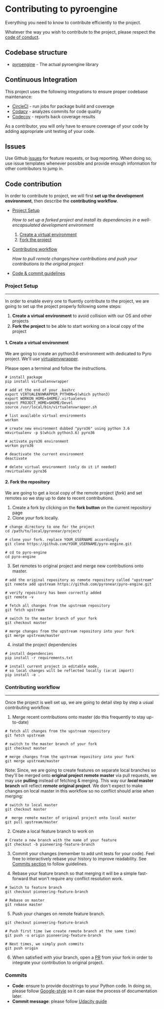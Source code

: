 # Contributing to pyroengine

Everything you need to know to contribute efficiently to the project.

Whatever the way you wish to contribute to the project, please respect the [code of conduct](CODE_OF_CONDUCT.md).


## Codebase structure

- [pyroengine](https://github.com/pyronear/pyro-engine/blob/master/pyroengine) - The actual pyroengine library


## Continuous Integration

This project uses the following integrations to ensure proper codebase maintenance:

- [CircleCI](https://circleci.com/) - run jobs for package build and coverage
- [Codacy](https://www.codacy.com/) - analyzes commits for code quality
- [Codecov](https://codecov.io/) - reports back coverage results

As a contributor, you will only have to ensure coverage of your code by adding appropriate unit testing of your code.



## Issues

Use Github [issues](https://github.com/pyronear/pyro-engine/issues) for feature requests, or bug reporting. When doing so, use issue templates whenever possible and provide enough information for other contributors to jump in.



## Code contribution

In order to contribute to  project, we will first **set up the development environment**, then describe the **contributing workflow**.

* [Project Setup](#project-setup)

    _How to set up a forked project and install its dependencies in a well-encapsulated development environment_
    1. [Create a virtual environment](#create-a-virtual-environment)
    2. [Fork the project](#fork-the-repository)
* [Contributing workflow](#contributing-workflow)

   _How to pull remote changes/new contributions and push your contributions to the original project_

* [Code & commit guidelines](#commits)

### Project Setup
---
In order to enable every one to fluently contribute to the project, we are going
to set up the project properly following some steps:
1. **Create a virtual environment** to avoid collision with our OS and other projects
2. **Fork the project** to be able to start working on a local copy of the project

#### 1. Create a virtual environment
We are going to create an python3.6 environment with dedicated to Pyro project. We'll use [virtualenvwrapper](https://virtualenvwrapper.readthedocs.io/).

Please open a terminal and follow the instructions.
```shell
# install package
pip install virtualenvwrapper

# add at the end of your .bashrc
export VIRTUALENVWRAPPER_PYTHON=$(which python3)
export WORKON_HOME=$HOME/.virtualenvs
export PROJECT_HOME=$HOME/Devel
source /usr/local/bin/virtualenvwrapper.sh

# list available virtual environments
workon

# create new environment dubbed "pyro36" using python 3.6
mkvirtualenv -p $(which python3.6) pyro36

# activate pyro36 environment
workon pyro36

# deactivate the current environment
deactivate

# delete virtual environment (only do it if needed)
rmvirtualenv pyro36
```

#### 2. Fork the repository
We are going to get a local copy of the remote project (_fork_) and set remotes so we stay up to date to recent contributions.

1. Create a fork by clicking on the **fork button** on the current repository page
2. Clone _your_ fork locally.
```shell
# change directory to one for the project
cd /path/to/local/pyronear/project/

# clone your fork. replace YOUR_USERNAME accordingly
git clone https://github.com/YOUR_USERNAME/pyro-engine.git

# cd to pyro-engine
cd pyro-engine
```

3. Set remotes to original project and merge new contributions onto master.
```shell
# add the original repository as remote repository called "upstream"
git remote add upstream https://github.com/pyronear/pyro-engine.git

# verify repository has been correctly added
git remote -v

# fetch all changes from the upstream repository
git fetch upstream

# switch to the master branch of your fork
git checkout master

# merge changes from the upstream repository into your fork
git merge upstream/master
```

4. install the project dependencies
```shell
# install dependencies
pip install -r requirements.txt

# install current project in editable mode,
# so local changes will be reflected locally (ie:at import)
pip install -e .
```



### Contributing workflow
---
Once the project is well set up, we are going to detail step by step a usual contributing workflow.

1.  Merge recent contributions onto master (do this frequently to stay up-to-date)
```shell
# fetch all changes from the upstream repository
git fetch upstream

# switch to the master branch of your fork
git checkout master

# merge changes from the upstream repository into your fork
git merge upstream/master
```

Note: Since, we are going to create features on separate local branches so they'll be merged onto **original project remote master** via pull requests, we may use **pulling** instead of fetching & merging. This way our **_local_ master branch** will reflect **_remote_ original project**. We don't expect to make changes on local master in this workflow so no conflict should arise when merging:
```shell
# switch to local master
git checkout master

#  merge remote master of original project onto local master
git pull upstream/master
```

2. Create a local feature branch to work on

```shell
# Create a new branch with the name of your feature
git checkout -b pioneering-feature-branch
```

3. Commit your changes (remember to add unit tests for your code). Feel free to interactively rebase your history to improve readability. See [Commits section](#commits) to follow guidelines.

4. Rebase your feature branch so that merging it will be a simple fast-forward that won't require any conflict resolution work.
```shell
# Switch to feature branch
git checkout pioneering-feature-branch

# Rebase on master
git rebase master
```

5. Push your changes on remote feature branch.
```shell
git checkout pioneering-feature-branch

# Push first time (we create remote branch at the same time)
git push -u origin pioneering-feature-branch

# Next times, we simply push commits
git push origin
```

6. When satisfied with your branch, open a [PR](https://help.github.com/en/articles/creating-a-pull-request-from-a-fork) from your fork in order to integrate your contribution to original project.

### Commits

- **Code**: ensure to provide docstrings to your Python code. In doing so, please follow [Google-style](https://sphinxcontrib-napoleon.readthedocs.io/en/latest/example_google.html) so it can ease the process of documentation later.
- **Commit message**: please follow [Udacity guide](http://udacity.github.io/git-styleguide/)

